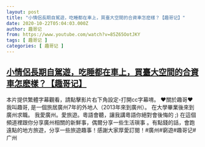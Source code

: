 ```yaml
---
layout: post
title: "小情侶長期自駕遊，吃睡都在車上，買臺大空間的合資車怎麽樣？【趣哥记】"
date: 2020-10-22T05:04:03.000Z
author: 趣哥记
from: https://www.youtube.com/watch?v=85Z65OotJKY
tags: [ 趣哥记 ]
categories: [ 趣哥记 ]
---
```

<!--1603343043000-->
[小情侶長期自駕遊，吃睡都在車上，買臺大空間的合資車怎麽樣？【趣哥记】](https://www.youtube.com/watch?v=85Z65OotJKY)
------

<div>
本片提供繁體字幕觀看，請點擊影片右下角設定-打開cc字幕唷。 ♥關於趣哥♥ 我叫趣哥, 是一個旅居廣州7年的外地人（2013年來到廣州）。 在大學畢業後來到廣州求職。 我愛廣州。愛旅遊。粵語會聽，讓我講粵語你絕對會後悔的 ;) 在這個頻道裡跟你分享廣州相關的新鮮事，偶爾分享一些生活瑣事 。有點錢的話，會跑遠點的地方旅遊，分享一些旅遊趣事！感謝大家厚愛訂閱！#廣州#窮遊#趣哥记#广州
</div>
